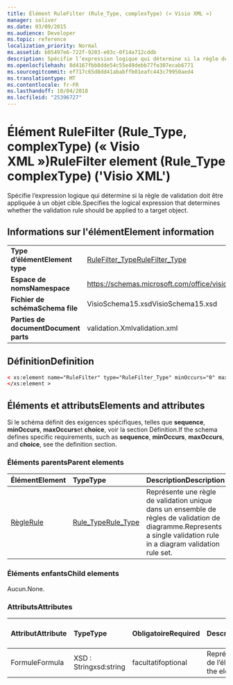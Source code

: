 ```yaml
---
title: Élément RuleFilter (Rule_Type, complexType) (« Visio XML »)
manager: soliver
ms.date: 03/09/2015
ms.audience: Developer
ms.topic: reference
localization_priority: Normal
ms.assetid: b05497e6-722f-9203-e03c-0f14a712cddb
description: Spécifie l’expression logique qui détermine si la règle de validation doit être appliquée à un objet cible.
ms.openlocfilehash: 8d4167fbb8dde54c55e49debb77fe307ecab6771
ms.sourcegitcommit: ef717c65d8dd41ababffb01eafc443c79950aed4
ms.translationtype: MT
ms.contentlocale: fr-FR
ms.lasthandoff: 10/04/2018
ms.locfileid: "25396727"
---
```

# <a name="rulefilter-element-ruletype-complextype-visio-xml"></a><span data-ttu-id="66c15-103">Élément RuleFilter (Rule_Type, complexType) (« Visio XML »)</span><span class="sxs-lookup"><span data-stu-id="66c15-103">RuleFilter element (Rule_Type complexType) ('Visio XML')</span></span>

<span data-ttu-id="66c15-104">Spécifie l’expression logique qui détermine si la règle de validation doit être appliquée à un objet cible.</span><span class="sxs-lookup"><span data-stu-id="66c15-104">Specifies the logical expression that determines whether the validation rule should be applied to a target object.</span></span>
  
## <a name="element-information"></a><span data-ttu-id="66c15-105">Informations sur l'élément</span><span class="sxs-lookup"><span data-stu-id="66c15-105">Element information</span></span>

|||
|:-----|:-----|
|<span data-ttu-id="66c15-106">**Type d’élément**</span><span class="sxs-lookup"><span data-stu-id="66c15-106">**Element type**</span></span> <br/> |[<span data-ttu-id="66c15-107">RuleFilter_Type</span><span class="sxs-lookup"><span data-stu-id="66c15-107">RuleFilter_Type</span></span>](rulefilter_type-complextypevisio-xml.md) <br/> |
|<span data-ttu-id="66c15-108">**Espace de noms**</span><span class="sxs-lookup"><span data-stu-id="66c15-108">**Namespace**</span></span> <br/> |https://schemas.microsoft.com/office/visio/2012/main  <br/> |
|<span data-ttu-id="66c15-109">**Fichier de schéma**</span><span class="sxs-lookup"><span data-stu-id="66c15-109">**Schema file**</span></span> <br/> |<span data-ttu-id="66c15-110">VisioSchema15.xsd</span><span class="sxs-lookup"><span data-stu-id="66c15-110">VisioSchema15.xsd</span></span>  <br/> |
|<span data-ttu-id="66c15-111">**Parties de document**</span><span class="sxs-lookup"><span data-stu-id="66c15-111">**Document parts**</span></span> <br/> |<span data-ttu-id="66c15-112">validation.Xml</span><span class="sxs-lookup"><span data-stu-id="66c15-112">validation.xml</span></span>  <br/> |
   
## <a name="definition"></a><span data-ttu-id="66c15-113">Définition</span><span class="sxs-lookup"><span data-stu-id="66c15-113">Definition</span></span>

```XML
< xs:element name="RuleFilter" type="RuleFilter_Type" minOccurs="0" maxOccurs="1" >
</xs:element >
```

## <a name="elements-and-attributes"></a><span data-ttu-id="66c15-114">Éléments et attributs</span><span class="sxs-lookup"><span data-stu-id="66c15-114">Elements and attributes</span></span>

<span data-ttu-id="66c15-115">Si le schéma définit des exigences spécifiques, telles que **sequence**, **minOccurs**, **maxOccurs**et **choice**, voir la section Définition.</span><span class="sxs-lookup"><span data-stu-id="66c15-115">If the schema defines specific requirements, such as **sequence**, **minOccurs**, **maxOccurs**, and **choice**, see the definition section.</span></span> 
  
### <a name="parent-elements"></a><span data-ttu-id="66c15-116">Éléments parents</span><span class="sxs-lookup"><span data-stu-id="66c15-116">Parent elements</span></span>

|<span data-ttu-id="66c15-117">**Élément**</span><span class="sxs-lookup"><span data-stu-id="66c15-117">**Element**</span></span>|<span data-ttu-id="66c15-118">**Type**</span><span class="sxs-lookup"><span data-stu-id="66c15-118">**Type**</span></span>|<span data-ttu-id="66c15-119">**Description**</span><span class="sxs-lookup"><span data-stu-id="66c15-119">**Description**</span></span>|
|:-----|:-----|:-----|
|[<span data-ttu-id="66c15-120">Règle</span><span class="sxs-lookup"><span data-stu-id="66c15-120">Rule</span></span>](rule-element-ruleset_type-complextypevisio-xml.md) <br/> |[<span data-ttu-id="66c15-121">Rule_Type</span><span class="sxs-lookup"><span data-stu-id="66c15-121">Rule_Type</span></span>](rule_type-complextypevisio-xml.md) <br/> |<span data-ttu-id="66c15-122">Représente une règle de validation unique dans un ensemble de règles de validation de diagramme.</span><span class="sxs-lookup"><span data-stu-id="66c15-122">Represents a single validation rule in a diagram validation rule set.</span></span>  <br/> |
   
### <a name="child-elements"></a><span data-ttu-id="66c15-123">Éléments enfants</span><span class="sxs-lookup"><span data-stu-id="66c15-123">Child elements</span></span>

<span data-ttu-id="66c15-124">Aucun.</span><span class="sxs-lookup"><span data-stu-id="66c15-124">None.</span></span>
  
### <a name="attributes"></a><span data-ttu-id="66c15-125">Attributs</span><span class="sxs-lookup"><span data-stu-id="66c15-125">Attributes</span></span>

|<span data-ttu-id="66c15-126">**Attribut**</span><span class="sxs-lookup"><span data-stu-id="66c15-126">**Attribute**</span></span>|<span data-ttu-id="66c15-127">**Type**</span><span class="sxs-lookup"><span data-stu-id="66c15-127">**Type**</span></span>|<span data-ttu-id="66c15-128">**Obligatoire**</span><span class="sxs-lookup"><span data-stu-id="66c15-128">**Required**</span></span>|<span data-ttu-id="66c15-129">**Description**</span><span class="sxs-lookup"><span data-stu-id="66c15-129">**Description**</span></span>|<span data-ttu-id="66c15-130">**Valeurs possibles**</span><span class="sxs-lookup"><span data-stu-id="66c15-130">**Possible values**</span></span>|
|:-----|:-----|:-----|:-----|:-----|
|<span data-ttu-id="66c15-131">Formule</span><span class="sxs-lookup"><span data-stu-id="66c15-131">Formula</span></span>  <br/> |<span data-ttu-id="66c15-132">XSD : String</span><span class="sxs-lookup"><span data-stu-id="66c15-132">xsd:string</span></span>  <br/> |<span data-ttu-id="66c15-133">facultatif</span><span class="sxs-lookup"><span data-stu-id="66c15-133">optional</span></span>  <br/> |<span data-ttu-id="66c15-134">Représente la formule de l’élément.</span><span class="sxs-lookup"><span data-stu-id="66c15-134">Represents the element's formula.</span></span>  <br/> |<span data-ttu-id="66c15-135">Valeurs de la xsd : String.</span><span class="sxs-lookup"><span data-stu-id="66c15-135">Values of the xsd:string.</span></span>  <br/> |
   

